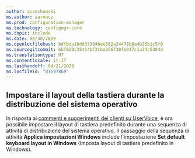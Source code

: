 ```yaml
---
author: aczechowski
ms.author: aaroncz
ms.prod: configuration-manager
ms.technology: configmgr-core
ms.topic: include
ms.date: 08/30/2019
ms.openlocfilehash: bdfbda10dd37304bee562a24478b8a4b25b1c5f9
ms.sourcegitcommit: bbf820c35414bf2cba356f30fe047c1a34c5384d
ms.translationtype: HT
ms.contentlocale: it-IT
ms.lasthandoff: 04/21/2020
ms.locfileid: "81697869"
---
```

## <a name="set-keyboard-layout-during-os-deployment"></a><a name="bkmk_osd"></a> Impostare il layout della tastiera durante la distribuzione del sistema operativo

<!--5138936-->

In risposta ai [commenti e suggerimenti dei clienti su UserVoice](https://configurationmanager.uservoice.com/forums/300492-ideas/suggestions/38355292-add-keyboard-layout-settings-in-the-apply-windows), è ora possibile impostare il layout di tastiera predefinito durante una sequenza di attività di distribuzione del sistema operativo. Il passaggio della sequenza di attività **Applica impostazioni Windows** include l'impostazione **Set default keyboard layout in Windows** (Imposta layout di tastiera predefinito in Windows).
